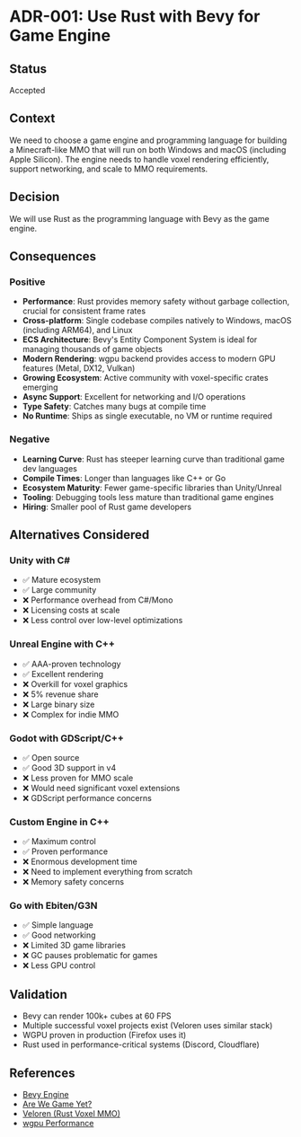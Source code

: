 # ADR-001: Use Rust with Bevy for Game Engine

## Status
Accepted

## Context
We need to choose a game engine and programming language for building a Minecraft-like MMO that will run on both Windows and macOS (including Apple Silicon). The engine needs to handle voxel rendering efficiently, support networking, and scale to MMO requirements.

## Decision
We will use Rust as the programming language with Bevy as the game engine.

## Consequences

### Positive
- **Performance**: Rust provides memory safety without garbage collection, crucial for consistent frame rates
- **Cross-platform**: Single codebase compiles natively to Windows, macOS (including ARM64), and Linux
- **ECS Architecture**: Bevy's Entity Component System is ideal for managing thousands of game objects
- **Modern Rendering**: wgpu backend provides access to modern GPU features (Metal, DX12, Vulkan)
- **Growing Ecosystem**: Active community with voxel-specific crates emerging
- **Async Support**: Excellent for networking and I/O operations
- **Type Safety**: Catches many bugs at compile time
- **No Runtime**: Ships as single executable, no VM or runtime required

### Negative
- **Learning Curve**: Rust has steeper learning curve than traditional game dev languages
- **Compile Times**: Longer than languages like C++ or Go
- **Ecosystem Maturity**: Fewer game-specific libraries than Unity/Unreal
- **Tooling**: Debugging tools less mature than traditional game engines
- **Hiring**: Smaller pool of Rust game developers

## Alternatives Considered

### Unity with C#
- ✅ Mature ecosystem
- ✅ Large community
- ❌ Performance overhead from C#/Mono
- ❌ Licensing costs at scale
- ❌ Less control over low-level optimizations

### Unreal Engine with C++
- ✅ AAA-proven technology
- ✅ Excellent rendering
- ❌ Overkill for voxel graphics
- ❌ 5% revenue share
- ❌ Large binary size
- ❌ Complex for indie MMO

### Godot with GDScript/C++
- ✅ Open source
- ✅ Good 3D support in v4
- ❌ Less proven for MMO scale
- ❌ Would need significant voxel extensions
- ❌ GDScript performance concerns

### Custom Engine in C++
- ✅ Maximum control
- ✅ Proven performance
- ❌ Enormous development time
- ❌ Need to implement everything from scratch
- ❌ Memory safety concerns

### Go with Ebiten/G3N
- ✅ Simple language
- ✅ Good networking
- ❌ Limited 3D game libraries
- ❌ GC pauses problematic for games
- ❌ Less GPU control

## Validation
- Bevy can render 100k+ cubes at 60 FPS
- Multiple successful voxel projects exist (Veloren uses similar stack)
- WGPU proven in production (Firefox uses it)
- Rust used in performance-critical systems (Discord, Cloudflare)

## References
- [Bevy Engine](https://bevyengine.org/)
- [Are We Game Yet?](https://arewegameyet.rs/)
- [Veloren (Rust Voxel MMO)](https://veloren.net/)
- [wgpu Performance](https://github.com/gfx-rs/wgpu)